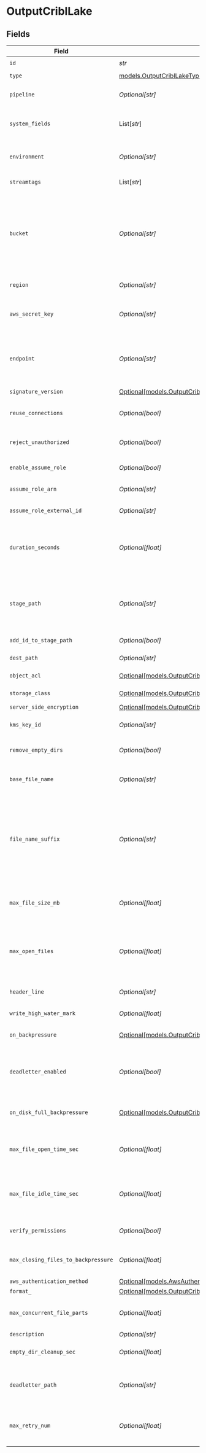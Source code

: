 # OutputCriblLake


## Fields

| Field                                                                                                                                                                                                                                                                | Type                                                                                                                                                                                                                                                                 | Required                                                                                                                                                                                                                                                             | Description                                                                                                                                                                                                                                                          |
| -------------------------------------------------------------------------------------------------------------------------------------------------------------------------------------------------------------------------------------------------------------------- | -------------------------------------------------------------------------------------------------------------------------------------------------------------------------------------------------------------------------------------------------------------------- | -------------------------------------------------------------------------------------------------------------------------------------------------------------------------------------------------------------------------------------------------------------------- | -------------------------------------------------------------------------------------------------------------------------------------------------------------------------------------------------------------------------------------------------------------------- |
| `id`                                                                                                                                                                                                                                                                 | *str*                                                                                                                                                                                                                                                                | :heavy_check_mark:                                                                                                                                                                                                                                                   | Unique ID for this output                                                                                                                                                                                                                                            |
| `type`                                                                                                                                                                                                                                                               | [models.OutputCriblLakeType](../models/outputcribllaketype.md)                                                                                                                                                                                                       | :heavy_check_mark:                                                                                                                                                                                                                                                   | N/A                                                                                                                                                                                                                                                                  |
| `pipeline`                                                                                                                                                                                                                                                           | *Optional[str]*                                                                                                                                                                                                                                                      | :heavy_minus_sign:                                                                                                                                                                                                                                                   | Pipeline to process data before sending out to this output                                                                                                                                                                                                           |
| `system_fields`                                                                                                                                                                                                                                                      | List[*str*]                                                                                                                                                                                                                                                          | :heavy_minus_sign:                                                                                                                                                                                                                                                   | Fields to automatically add to events, such as cribl_pipe. Supports wildcards.                                                                                                                                                                                       |
| `environment`                                                                                                                                                                                                                                                        | *Optional[str]*                                                                                                                                                                                                                                                      | :heavy_minus_sign:                                                                                                                                                                                                                                                   | Optionally, enable this config only on a specified Git branch. If empty, will be enabled everywhere.                                                                                                                                                                 |
| `streamtags`                                                                                                                                                                                                                                                         | List[*str*]                                                                                                                                                                                                                                                          | :heavy_minus_sign:                                                                                                                                                                                                                                                   | Tags for filtering and grouping in @{product}                                                                                                                                                                                                                        |
| `bucket`                                                                                                                                                                                                                                                             | *Optional[str]*                                                                                                                                                                                                                                                      | :heavy_minus_sign:                                                                                                                                                                                                                                                   | Name of the destination S3 bucket. Must be a JavaScript expression (which can evaluate to a constant value), enclosed in quotes or backticks. Can be evaluated only at initialization time. Example referencing a Global Variable: `myBucket-${C.vars.myVar}`        |
| `region`                                                                                                                                                                                                                                                             | *Optional[str]*                                                                                                                                                                                                                                                      | :heavy_minus_sign:                                                                                                                                                                                                                                                   | Region where the S3 bucket is located                                                                                                                                                                                                                                |
| `aws_secret_key`                                                                                                                                                                                                                                                     | *Optional[str]*                                                                                                                                                                                                                                                      | :heavy_minus_sign:                                                                                                                                                                                                                                                   | Secret key. This value can be a constant or a JavaScript expression. Example: `${C.env.SOME_SECRET}`)                                                                                                                                                                |
| `endpoint`                                                                                                                                                                                                                                                           | *Optional[str]*                                                                                                                                                                                                                                                      | :heavy_minus_sign:                                                                                                                                                                                                                                                   | S3 service endpoint. If empty, defaults to the AWS Region-specific endpoint. Otherwise, it must point to S3-compatible endpoint.                                                                                                                                     |
| `signature_version`                                                                                                                                                                                                                                                  | [Optional[models.OutputCriblLakeSignatureVersion]](../models/outputcribllakesignatureversion.md)                                                                                                                                                                     | :heavy_minus_sign:                                                                                                                                                                                                                                                   | Signature version to use for signing S3 requests                                                                                                                                                                                                                     |
| `reuse_connections`                                                                                                                                                                                                                                                  | *Optional[bool]*                                                                                                                                                                                                                                                     | :heavy_minus_sign:                                                                                                                                                                                                                                                   | Reuse connections between requests, which can improve performance                                                                                                                                                                                                    |
| `reject_unauthorized`                                                                                                                                                                                                                                                | *Optional[bool]*                                                                                                                                                                                                                                                     | :heavy_minus_sign:                                                                                                                                                                                                                                                   | Reject certificates that cannot be verified against a valid CA, such as self-signed certificates                                                                                                                                                                     |
| `enable_assume_role`                                                                                                                                                                                                                                                 | *Optional[bool]*                                                                                                                                                                                                                                                     | :heavy_minus_sign:                                                                                                                                                                                                                                                   | Use Assume Role credentials to access S3                                                                                                                                                                                                                             |
| `assume_role_arn`                                                                                                                                                                                                                                                    | *Optional[str]*                                                                                                                                                                                                                                                      | :heavy_minus_sign:                                                                                                                                                                                                                                                   | Amazon Resource Name (ARN) of the role to assume                                                                                                                                                                                                                     |
| `assume_role_external_id`                                                                                                                                                                                                                                            | *Optional[str]*                                                                                                                                                                                                                                                      | :heavy_minus_sign:                                                                                                                                                                                                                                                   | External ID to use when assuming role                                                                                                                                                                                                                                |
| `duration_seconds`                                                                                                                                                                                                                                                   | *Optional[float]*                                                                                                                                                                                                                                                    | :heavy_minus_sign:                                                                                                                                                                                                                                                   | Duration of the assumed role's session, in seconds. Minimum is 900 (15 minutes), default is 3600 (1 hour), and maximum is 43200 (12 hours).                                                                                                                          |
| `stage_path`                                                                                                                                                                                                                                                         | *Optional[str]*                                                                                                                                                                                                                                                      | :heavy_minus_sign:                                                                                                                                                                                                                                                   | Filesystem location in which to buffer files, before compressing and moving to final destination. Use performant and stable storage.                                                                                                                                 |
| `add_id_to_stage_path`                                                                                                                                                                                                                                               | *Optional[bool]*                                                                                                                                                                                                                                                     | :heavy_minus_sign:                                                                                                                                                                                                                                                   | Add the Output ID value to staging location                                                                                                                                                                                                                          |
| `dest_path`                                                                                                                                                                                                                                                          | *Optional[str]*                                                                                                                                                                                                                                                      | :heavy_minus_sign:                                                                                                                                                                                                                                                   | Lake dataset to send the data to.                                                                                                                                                                                                                                    |
| `object_acl`                                                                                                                                                                                                                                                         | [Optional[models.OutputCriblLakeObjectACL]](../models/outputcribllakeobjectacl.md)                                                                                                                                                                                   | :heavy_minus_sign:                                                                                                                                                                                                                                                   | Object ACL to assign to uploaded objects                                                                                                                                                                                                                             |
| `storage_class`                                                                                                                                                                                                                                                      | [Optional[models.OutputCriblLakeStorageClass]](../models/outputcribllakestorageclass.md)                                                                                                                                                                             | :heavy_minus_sign:                                                                                                                                                                                                                                                   | Storage class to select for uploaded objects                                                                                                                                                                                                                         |
| `server_side_encryption`                                                                                                                                                                                                                                             | [Optional[models.OutputCriblLakeServerSideEncryptionForUploadedObjects]](../models/outputcribllakeserversideencryptionforuploadedobjects.md)                                                                                                                         | :heavy_minus_sign:                                                                                                                                                                                                                                                   | N/A                                                                                                                                                                                                                                                                  |
| `kms_key_id`                                                                                                                                                                                                                                                         | *Optional[str]*                                                                                                                                                                                                                                                      | :heavy_minus_sign:                                                                                                                                                                                                                                                   | ID or ARN of the KMS customer-managed key to use for encryption                                                                                                                                                                                                      |
| `remove_empty_dirs`                                                                                                                                                                                                                                                  | *Optional[bool]*                                                                                                                                                                                                                                                     | :heavy_minus_sign:                                                                                                                                                                                                                                                   | Remove empty staging directories after moving files                                                                                                                                                                                                                  |
| `base_file_name`                                                                                                                                                                                                                                                     | *Optional[str]*                                                                                                                                                                                                                                                      | :heavy_minus_sign:                                                                                                                                                                                                                                                   | JavaScript expression to define the output filename prefix (can be constant)                                                                                                                                                                                         |
| `file_name_suffix`                                                                                                                                                                                                                                                   | *Optional[str]*                                                                                                                                                                                                                                                      | :heavy_minus_sign:                                                                                                                                                                                                                                                   | JavaScript expression to define the output filename suffix (can be constant).  The `__format` variable refers to the value of the `Data format` field (`json` or `raw`).  The `__compression` field refers to the kind of compression being used (`none` or `gzip`). |
| `max_file_size_mb`                                                                                                                                                                                                                                                   | *Optional[float]*                                                                                                                                                                                                                                                    | :heavy_minus_sign:                                                                                                                                                                                                                                                   | Maximum uncompressed output file size. Files of this size will be closed and moved to final output location.                                                                                                                                                         |
| `max_open_files`                                                                                                                                                                                                                                                     | *Optional[float]*                                                                                                                                                                                                                                                    | :heavy_minus_sign:                                                                                                                                                                                                                                                   | Maximum number of files to keep open concurrently. When exceeded, @{product} will close the oldest open files and move them to the final output location.                                                                                                            |
| `header_line`                                                                                                                                                                                                                                                        | *Optional[str]*                                                                                                                                                                                                                                                      | :heavy_minus_sign:                                                                                                                                                                                                                                                   | If set, this line will be written to the beginning of each output file                                                                                                                                                                                               |
| `write_high_water_mark`                                                                                                                                                                                                                                              | *Optional[float]*                                                                                                                                                                                                                                                    | :heavy_minus_sign:                                                                                                                                                                                                                                                   | Buffer size used to write to a file                                                                                                                                                                                                                                  |
| `on_backpressure`                                                                                                                                                                                                                                                    | [Optional[models.OutputCriblLakeBackpressureBehavior]](../models/outputcribllakebackpressurebehavior.md)                                                                                                                                                             | :heavy_minus_sign:                                                                                                                                                                                                                                                   | How to handle events when all receivers are exerting backpressure                                                                                                                                                                                                    |
| `deadletter_enabled`                                                                                                                                                                                                                                                 | *Optional[bool]*                                                                                                                                                                                                                                                     | :heavy_minus_sign:                                                                                                                                                                                                                                                   | If a file fails to move to its final destination after the maximum number of retries, move it to a designated directory to prevent further errors                                                                                                                    |
| `on_disk_full_backpressure`                                                                                                                                                                                                                                          | [Optional[models.OutputCriblLakeDiskSpaceProtection]](../models/outputcribllakediskspaceprotection.md)                                                                                                                                                               | :heavy_minus_sign:                                                                                                                                                                                                                                                   | How to handle events when disk space is below the global 'Min free disk space' limit                                                                                                                                                                                 |
| `max_file_open_time_sec`                                                                                                                                                                                                                                             | *Optional[float]*                                                                                                                                                                                                                                                    | :heavy_minus_sign:                                                                                                                                                                                                                                                   | Maximum amount of time to write to a file. Files open for longer than this will be closed and moved to final output location.                                                                                                                                        |
| `max_file_idle_time_sec`                                                                                                                                                                                                                                             | *Optional[float]*                                                                                                                                                                                                                                                    | :heavy_minus_sign:                                                                                                                                                                                                                                                   | Maximum amount of time to keep inactive files open. Files open for longer than this will be closed and moved to final output location.                                                                                                                               |
| `verify_permissions`                                                                                                                                                                                                                                                 | *Optional[bool]*                                                                                                                                                                                                                                                     | :heavy_minus_sign:                                                                                                                                                                                                                                                   | Disable if you can access files within the bucket but not the bucket itself                                                                                                                                                                                          |
| `max_closing_files_to_backpressure`                                                                                                                                                                                                                                  | *Optional[float]*                                                                                                                                                                                                                                                    | :heavy_minus_sign:                                                                                                                                                                                                                                                   | Maximum number of files that can be waiting for upload before backpressure is applied                                                                                                                                                                                |
| `aws_authentication_method`                                                                                                                                                                                                                                          | [Optional[models.AwsAuthenticationMethod]](../models/awsauthenticationmethod.md)                                                                                                                                                                                     | :heavy_minus_sign:                                                                                                                                                                                                                                                   | N/A                                                                                                                                                                                                                                                                  |
| `format_`                                                                                                                                                                                                                                                            | [Optional[models.OutputCriblLakeFormat]](../models/outputcribllakeformat.md)                                                                                                                                                                                         | :heavy_minus_sign:                                                                                                                                                                                                                                                   | N/A                                                                                                                                                                                                                                                                  |
| `max_concurrent_file_parts`                                                                                                                                                                                                                                          | *Optional[float]*                                                                                                                                                                                                                                                    | :heavy_minus_sign:                                                                                                                                                                                                                                                   | Maximum number of parts to upload in parallel per file. Minimum part size is 5MB.                                                                                                                                                                                    |
| `description`                                                                                                                                                                                                                                                        | *Optional[str]*                                                                                                                                                                                                                                                      | :heavy_minus_sign:                                                                                                                                                                                                                                                   | N/A                                                                                                                                                                                                                                                                  |
| `empty_dir_cleanup_sec`                                                                                                                                                                                                                                              | *Optional[float]*                                                                                                                                                                                                                                                    | :heavy_minus_sign:                                                                                                                                                                                                                                                   | How frequently, in seconds, to clean up empty directories                                                                                                                                                                                                            |
| `deadletter_path`                                                                                                                                                                                                                                                    | *Optional[str]*                                                                                                                                                                                                                                                      | :heavy_minus_sign:                                                                                                                                                                                                                                                   | Storage location for files that fail to reach their final destination after maximum retries are exceeded                                                                                                                                                             |
| `max_retry_num`                                                                                                                                                                                                                                                      | *Optional[float]*                                                                                                                                                                                                                                                    | :heavy_minus_sign:                                                                                                                                                                                                                                                   | The maximum number of times a file will attempt to move to its final destination before being dead-lettered                                                                                                                                                          |